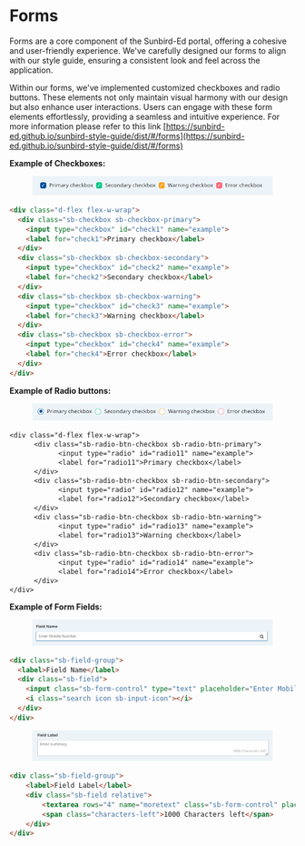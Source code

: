 # Forms

Forms are a core component of the Sunbird-Ed portal, offering a cohesive and user-friendly experience. We've carefully designed our forms to align with our style guide, ensuring a consistent look and feel across the application.

Within our forms, we've implemented customized checkboxes and radio buttons. These elements not only maintain visual harmony with our design but also enhance user interactions. Users can engage with these form elements effortlessly, providing a seamless and intuitive experience. For more information please refer to this link [https://sunbird-ed.github.io/sunbird-style-guide/dist/#/forms](https://sunbird-ed.github.io/sunbird-style-guide/dist/#/forms)

**Example of Checkboxes:**

<figure><img src="../../../../../.gitbook/assets/image (77).png" alt=""><figcaption></figcaption></figure>

```html
<div class="d-flex flex-w-wrap">
  <div class="sb-checkbox sb-checkbox-primary">
    <input type="checkbox" id="check1" name="example">
    <label for="check1">Primary checkbox</label>
  </div>
  <div class="sb-checkbox sb-checkbox-secondary">
    <input type="checkbox" id="check2" name="example">
    <label for="check2">Secondary checkbox</label>
  </div>
  <div class="sb-checkbox sb-checkbox-warning">
    <input type="checkbox" id="check3" name="example">
    <label for="check3">Warning checkbox</label>
  </div>
  <div class="sb-checkbox sb-checkbox-error">
    <input type="checkbox" id="check4" name="example">
    <label for="check4">Error checkbox</label>
  </div>
</div>
```

**Example of Radio buttons:**

<figure><img src="../../../../../.gitbook/assets/image (78).png" alt=""><figcaption></figcaption></figure>

```
<div class="d-flex flex-w-wrap">
      <div class="sb-radio-btn-checkbox sb-radio-btn-primary">
            <input type="radio" id="radio11" name="example">
            <label for="radio11">Primary checkbox</label>
      </div>
      <div class="sb-radio-btn-checkbox sb-radio-btn-secondary">
            <input type="radio" id="radio12" name="example">
            <label for="radio12">Secondary checkbox</label>
      </div>
      <div class="sb-radio-btn-checkbox sb-radio-btn-warning">
            <input type="radio" id="radio13" name="example">
            <label for="radio13">Warning checkbox</label>
      </div>
      <div class="sb-radio-btn-checkbox sb-radio-btn-error">
            <input type="radio" id="radio14" name="example">
            <label for="radio14">Error checkbox</label>
      </div>
</div>    
```

**Example of Form Fields:**

<figure><img src="../../../../../.gitbook/assets/image (79).png" alt=""><figcaption></figcaption></figure>

```html
<div class="sb-field-group">
  <label>Field Name</label>
  <div class="sb-field">
    <input class="sb-form-control" type="text" placeholder="Enter Mobile Number">
    <i class="search icon sb-input-icon"></i>
  </div>
</div>
```

<figure><img src="../../../../../.gitbook/assets/image (80).png" alt=""><figcaption></figcaption></figure>

```html
<div class="sb-field-group">
    <label>Field Label</label>
    <div class="sb-field relative">
        <textarea rows="4" name="moretext" class="sb-form-control" placeholder="Type here..."></textarea>
        <span class="characters-left">1000 Characters left</span>
    </div>
</div>
```
